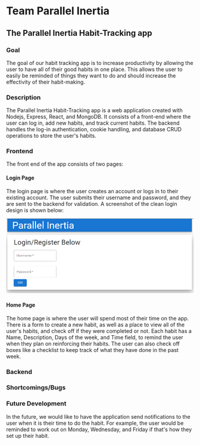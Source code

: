 # Team Parallel Inertia

## The Parallel Inertia Habit-Tracking app

### Goal

The goal of our habit tracking app is to increase productivity by allowing the user to have all of their good habits in one place. This allows the user to easily be reminded of things they want to do and should increase the effectivity of their habit-making.

### Description

The Parallel Inertia Habit-Tracking app is a web application created with Nodejs, Express, React, and MongoDB. It consists of a front-end where the user can log in, add new habits, and track current habits. The backend handles the log-in authentication, cookie handling, and database CRUD operations to store the user's habits.

### Frontend

The front end of the app consists of two pages:

#### Login Page

The login page is where the user creates an account or logs in to their existing account. The user submits their username and password, and they are sent to the backend for validation. A screenshot of the clean login design is shown below:

![Login Page](./res/login_page.png)

#### Home Page

The home page is where the user will spend most of their time on the app. There is a form to create a new habit, as well as a place to view all of the user's habits, and check off if they were completed or not. Each habit has a Name, Description, Days of the week, and Time field, to remind the user when they plan on reinforcing their habits. The user can also check off boxes like a checklist to keep track of what they have done in the past week.

### Backend



### Shortcomings/Bugs



### Future Development

In the future, we would like to have the application send notifications to the user when it is their time to do the habit. For example, the user would be reminded to work out on Monday, Wednesday, and Friday if that's how they set up their habit.

